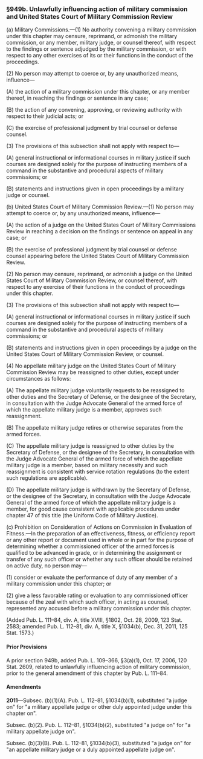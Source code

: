 ### §949b. Unlawfully influencing action of military commission and United States Court of Military Commission Review ###

(a) Military Commissions.—(1) No authority convening a military commission under this chapter may censure, reprimand, or admonish the military commission, or any member, military judge, or counsel thereof, with respect to the findings or sentence adjudged by the military commission, or with respect to any other exercises of its or their functions in the conduct of the proceedings.

(2) No person may attempt to coerce or, by any unauthorized means, influence—

(A) the action of a military commission under this chapter, or any member thereof, in reaching the findings or sentence in any case;

(B) the action of any convening, approving, or reviewing authority with respect to their judicial acts; or

(C) the exercise of professional judgment by trial counsel or defense counsel.

(3) The provisions of this subsection shall not apply with respect to—

(A) general instructional or informational courses in military justice if such courses are designed solely for the purpose of instructing members of a command in the substantive and procedural aspects of military commissions; or

(B) statements and instructions given in open proceedings by a military judge or counsel.

(b) United States Court of Military Commission Review.—(1) No person may attempt to coerce or, by any unauthorized means, influence—

(A) the action of a judge on the United States Court of Military Commissions Review in reaching a decision on the findings or sentence on appeal in any case; or

(B) the exercise of professional judgment by trial counsel or defense counsel appearing before the United States Court of Military Commission Review.

(2) No person may censure, reprimand, or admonish a judge on the United States Court of Military Commission Review, or counsel thereof, with respect to any exercise of their functions in the conduct of proceedings under this chapter.

(3) The provisions of this subsection shall not apply with respect to—

(A) general instructional or informational courses in military justice if such courses are designed solely for the purpose of instructing members of a command in the substantive and procedural aspects of military commissions; or

(B) statements and instructions given in open proceedings by a judge on the United States Court of Military Commission Review, or counsel.

(4) No appellate military judge on the United States Court of Military Commission Review may be reassigned to other duties, except under circumstances as follows:

(A) The appellate military judge voluntarily requests to be reassigned to other duties and the Secretary of Defense, or the designee of the Secretary, in consultation with the Judge Advocate General of the armed force of which the appellate military judge is a member, approves such reassignment.

(B) The appellate military judge retires or otherwise separates from the armed forces.

(C) The appellate military judge is reassigned to other duties by the Secretary of Defense, or the designee of the Secretary, in consultation with the Judge Advocate General of the armed force of which the appellate military judge is a member, based on military necessity and such reassignment is consistent with service rotation regulations (to the extent such regulations are applicable).

(D) The appellate military judge is withdrawn by the Secretary of Defense, or the designee of the Secretary, in consultation with the Judge Advocate General of the armed force of which the appellate military judge is a member, for good cause consistent with applicable procedures under chapter 47 of this title (the Uniform Code of Military Justice).

(c) Prohibition on Consideration of Actions on Commission in Evaluation of Fitness.—In the preparation of an effectiveness, fitness, or efficiency report or any other report or document used in whole or in part for the purpose of determining whether a commissioned officer of the armed forces is qualified to be advanced in grade, or in determining the assignment or transfer of any such officer or whether any such officer should be retained on active duty, no person may—

(1) consider or evaluate the performance of duty of any member of a military commission under this chapter; or

(2) give a less favorable rating or evaluation to any commissioned officer because of the zeal with which such officer, in acting as counsel, represented any accused before a military commission under this chapter.

(Added Pub. L. 111–84, div. A, title XVIII, §1802, Oct. 28, 2009, 123 Stat. 2583; amended Pub. L. 112–81, div. A, title X, §1034(b), Dec. 31, 2011, 125 Stat. 1573.)

#### Prior Provisions ####

A prior section 949b, added Pub. L. 109–366, §3(a)(1), Oct. 17, 2006, 120 Stat. 2609, related to unlawfully influencing action of military commission, prior to the general amendment of this chapter by Pub. L. 111–84.

#### Amendments ####

**2011**—Subsec. (b)(1)(A). Pub. L. 112–81, §1034(b)(1), substituted "a judge on" for "a military appellate judge or other duly appointed judge under this chapter on".

Subsec. (b)(2). Pub. L. 112–81, §1034(b)(2), substituted "a judge on" for "a military appellate judge on".

Subsec. (b)(3)(B). Pub. L. 112–81, §1034(b)(3), substituted "a judge on" for "an appellate military judge or a duly appointed appellate judge on".